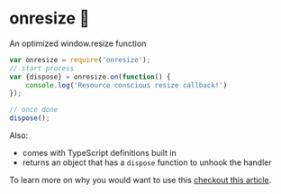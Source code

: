 # onresize 🌹
An optimized window.resize function

```js
var onresize = require('onresize');
// start process
var {dispose} = onresize.on(function() {
    console.log('Resource conscious resize callback!')
});

// once done
dispose();
```

Also: 
* comes with TypeScript definitions built in
* returns an object that has a `dispose` function to unhook the handler

To learn more on why you would want to use this [checkout this article](https://developer.mozilla.org/en-US/docs/Web/Events/resize).